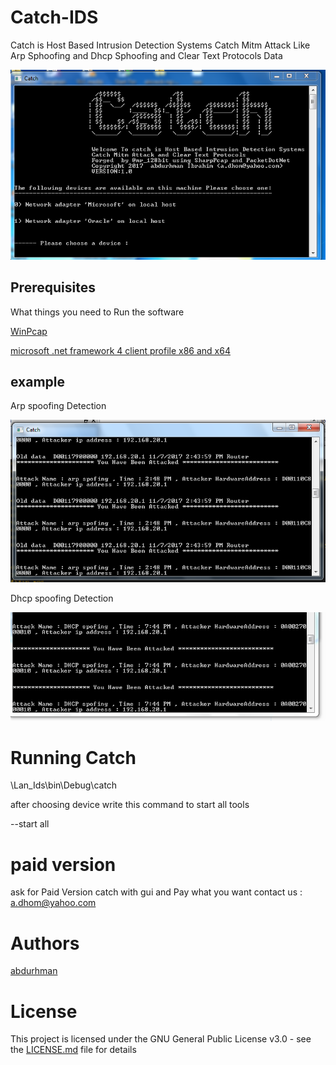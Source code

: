 # Catch-IDS
Catch is Host Based Intrusion Detection Systems Catch Mitm Attack Like Arp Sphoofing and Dhcp Sphoofing and Clear Text Protocols Data 


<p align="left ">
  <img src="https://github.com/Fiqow/Catch-IDS/blob/master/screenshot/Capture.PNG" width="700"/>
  
</p>

## Prerequisites

What things you need to Run the software

[WinPcap](https://www.winpcap.org/install/bin/WinPcap_4_1_3.exe)

 [microsoft .net framework 4 client profile  x86 and x64](https://www.microsoft.com/en-us/download/details.aspx?id=24872)
 
 ## example
 Arp spoofing Detection
<p align="left ">
  <img src="https://github.com/Fiqow/Catch-IDS/blob/master/screenshot/arp6.PNG" width="600"/>
  
</p>
 Dhcp spoofing Detection
 
 <p align="left ">
  <img src="https://github.com/Fiqow/Catch-IDS/blob/master/screenshot/dhcp8.PNG" width="600"/>
  
</p>


# Running Catch
<p>\Lan_Ids\bin\Debug\catch</p>

after choosing device write this command to start all tools 

<p>--start all</p>

# paid version
ask for Paid Version catch with gui
and Pay what you want
contact us : a.dhom@yahoo.com 

# Authors
[abdurhman](https://twitter.com/mr_128bit)

# License

This project is licensed under the GNU General Public License v3.0  - see the [LICENSE.md](https://github.com/Fiqow/Catch-IDS/blob/master/LICENSE) file for details



